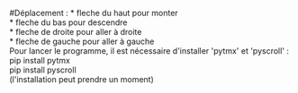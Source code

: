 #Déplacement :
              * fleche du haut pour monter  
              * fleche du bas pour descendre  
              * fleche de droite pour aller à droite  
              * fleche de gauche pour aller à gauche  
Pour lancer le programme, il est nécessaire d'installer 'pytmx' et 'pyscroll' :  
pip install pytmx  
pip install pyscroll  
(l'installation peut prendre un moment)
